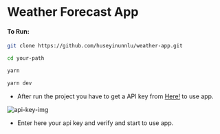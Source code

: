 # Weather Forecast App

#### To Run: 
```bash
git clone https://github.com/huseyinunnlu/weather-app.git

cd your-path

yarn

yarn dev
```
- After run the project you have to get a API key from [Here!](https://openweathermap.org/forecast5) to use app.

![api-key-img](https://user-images.githubusercontent.com/73747566/184528739-cacee99a-195c-4cfc-ada7-87829e4418bf.png)

- Enter here your api key and verify and start to use app.
